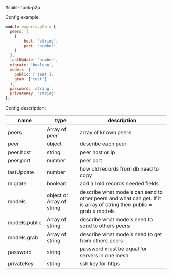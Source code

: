 #sails-hook-p2p

Config example:
```js
module.exports.p2p = {
  peers: [
    {
        host: 'string',
        port: 'number'
    }  
  ],
  lastUpdate: 'number',
  migrate: 'boolean',
  models: {
    public: ['test'],
    grab: ['test']
  },
  password: 'string',
  privateKey: 'string'
};
```

Config description:

|name|type|description
|---|---|---
|peers|Array of peer|array of known peers
|peer|object|describe each peer
|peer.host|string|peer host or ip
|peer.port|number| peer port
|lastUpdate|number|how old records from db need to copy
|migrate|boolean|add all old records needed fields
|models|object or Array of string|describe what models can send to other peers and what can get. If it is array of string then public = grab = models
|models.public|Array of string|describe what models need to send to others peers
|models.grab|Array of string|describe what models need to get from others peers
|password|string|password must be equal for servers in one mesh
|privateKey|string|ssh key for https
